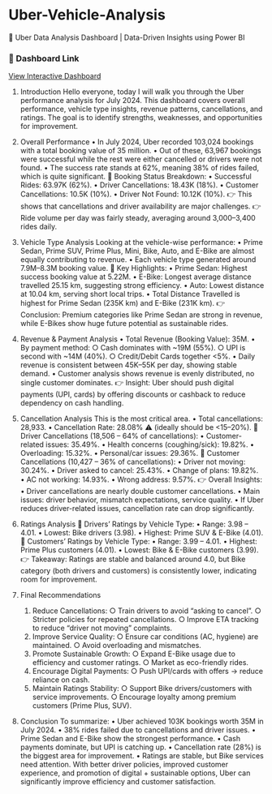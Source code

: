 # Uber-Vehicle-Analysis
🚖 Uber Data Analysis Dashboard | Data-Driven Insights using Power BI

### 🔗 Dashboard Link
[View Interactive Dashboard](https://app.powerbi.com/view?r=eyJrIjoiNjk2MzdiN2QtNjBlYy00ZmJiLWFjNTYtMmRlYWQ2OGVmNzQ3IiwidCI6ImEyNGY0OWI3LTM3YjEtNGVmZi1iMmZiLTA5OTI5M2E0ZDBjZSJ9)

1. Introduction
Hello everyone, today I will walk you through the Uber performance analysis for July 2024.
This dashboard covers overall performance, vehicle type insights, revenue patterns, cancellations, and ratings.
The goal is to identify strengths, weaknesses, and opportunities for improvement.

2. Overall Performance 
	• In July 2024, Uber recorded 103,024 bookings with a total booking value of 35 million.
	• Out of these, 63,967 bookings were successful while the rest were either cancelled or drivers were not found.
	• The success rate stands at 62%, meaning 38% of rides failed, which is quite significant.
📌 Booking Status Breakdown:
	• Successful Rides: 63.97K (62%).
	• Driver Cancellations: 18.43K (18%).
	• Customer Cancellations: 10.5K (10%).
	• Driver Not Found: 10.12K (10%).
👉 This shows that cancellations and driver availability are major challenges.
👉 Ride volume per day was fairly steady, averaging around 3,000–3,400 rides daily.

3. Vehicle Type Analysis
Looking at the vehicle-wise performance:
	• Prime Sedan, Prime SUV, Prime Plus, Mini, Bike, Auto, and E-Bike are almost equally contributing to revenue.
	• Each vehicle type generated around 7.9M–8.3M booking value.
📌 Key Highlights:
	• Prime Sedan: Highest success booking value at 5.22M.
	• E-Bike: Longest average distance travelled 25.15 km, suggesting strong efficiency.
	• Auto: Lowest distance at 10.04 km, serving short local trips.
	• Total Distance Travelled is highest for Prime Sedan (235K km) and E-Bike (231K km).
👉 Conclusion: Premium categories like Prime Sedan are strong in revenue, while E-Bikes show huge future potential as sustainable rides.

4. Revenue & Payment Analysis 
	• Total Revenue (Booking Value): 35M.
	• By payment method:
		○ Cash dominates with ~19M (55%).
		○ UPI is second with ~14M (40%).
		○ Credit/Debit Cards together <5%.
	• Daily revenue is consistent between 45K–55K per day, showing stable demand.
	• Customer analysis shows revenue is evenly distributed, no single customer dominates.
👉 Insight: Uber should push digital payments (UPI, cards) by offering discounts or cashback to reduce dependency on cash handling.

5. Cancellation Analysis 
This is the most critical area.
	• Total cancellations: 28,933.
	• Cancellation Rate: 28.08% ⚠️ (ideally should be <15–20%).
📌 Driver Cancellations (18,506 – 64% of cancellations):
	• Customer-related issues: 35.49%.
	• Health concerns (coughing/sick): 19.82%.
	• Overloading: 15.32%.
	• Personal/car issues: 29.36%.
📌 Customer Cancellations (10,427 – 36% of cancellations):
	• Driver not moving: 30.24%.
	• Driver asked to cancel: 25.43%.
	• Change of plans: 19.82%.
	• AC not working: 14.93%.
	• Wrong address: 9.57%.
👉 Overall Insights:
	• Driver cancellations are nearly double customer cancellations.
	• Main issues: driver behavior, mismatch expectations, service quality.
	• If Uber reduces driver-related issues, cancellation rate can drop significantly.

6. Ratings Analysis 
📌 Drivers’ Ratings by Vehicle Type:
	• Range: 3.98 – 4.01.
	• Lowest: Bike drivers (3.98).
	• Highest: Prime SUV & E-Bike (4.01).
📌 Customers’ Ratings by Vehicle Type:
	• Range: 3.99 – 4.01.
	• Highest: Prime Plus customers (4.01).
	• Lowest: Bike & E-Bike customers (3.99).
👉 Takeaway: Ratings are stable and balanced around 4.0, but Bike category (both drivers and customers) is consistently lower, indicating room for improvement.

7. Final Recommendations 
	1. Reduce Cancellations:
		○ Train drivers to avoid “asking to cancel”.
		○ Stricter policies for repeated cancellations.
		○ Improve ETA tracking to reduce “driver not moving” complaints.
	2. Improve Service Quality:
		○ Ensure car conditions (AC, hygiene) are maintained.
		○ Avoid overloading and mismatches.
	3. Promote Sustainable Growth:
		○ Expand E-Bike usage due to efficiency and customer ratings.
		○ Market as eco-friendly rides.
	4. Encourage Digital Payments:
		○ Push UPI/cards with offers → reduce reliance on cash.
	5. Maintain Ratings Stability:
		○ Support Bike drivers/customers with service improvements.
		○ Encourage loyalty among premium customers (Prime Plus, SUV).

8. Conclusion 
To summarize:
	• Uber achieved 103K bookings worth 35M in July 2024.
	• 38% rides failed due to cancellations and driver issues.
	• Prime Sedan and E-Bike show the strongest performance.
	• Cash payments dominate, but UPI is catching up.
	• Cancellation rate (28%) is the biggest area for improvement.
	• Ratings are stable, but Bike services need attention.
With better driver policies, improved customer experience, and promotion of digital + sustainable options, Uber can significantly improve efficiency and customer satisfaction.

